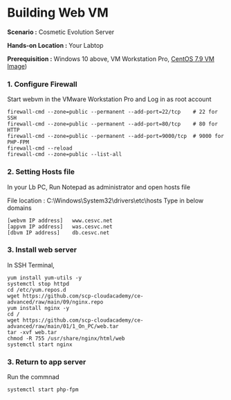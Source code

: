 # Building Web VM

  **Scenario :** Cosmetic Evolution Server

  **Hands-on Location :** Your Labtop

  **Prerequisition :** Windows 10 above, VM Workstation Pro, [CentOS 7.9 VM Image](https://github.com/scp-cloudacademy/ce-advanced/blob/main/01/02_build_vm_image.md))

### 1. Configure Firewall

Start webvm in the VMware Workstation Pro and Log in as root account
```
firewall-cmd --zone=public --permanent --add-port=22/tcp    # 22 for SSH
firewall-cmd --zone=public --permanent --add-port=80/tcp    # 80 for HTTP
firewall-cmd --zone=public --permanent --add-port=9000/tcp  # 9000 for PHP-FPM
firewall-cmd --reload                                      
firewall-cmd --zone=public --list-all                      
```

### 2. Setting Hosts file
In your Lb PC, Run Notepad as administrator and open hosts file

File location : C:\Windows\System32\drivers\etc\hosts
Type in below domains

	[webvm IP address]   www.cesvc.net 
	[appvm IP address]   was.cesvc.net
	[dbvm IP address]    db.cesvc.net

### 3. Install web server
In SSH Terminal, 

```
yum install yum-utils -y
systemctl stop httpd
cd /etc/yum.repos.d
wget https://github.com/scp-cloudacademy/ce-advanced/raw/main/09/nginx.repo
yum install nginx -y
cd /
wget https://github.com/scp-cloudacademy/ce-advanced/raw/main/01/1_On_PC/web.tar
tar -xvf web.tar
chmod -R 755 /usr/share/nginx/html/web
systemctl start nginx
```

### 3. Return to app server

Run the commnad

	systemctl start php-fpm
 
